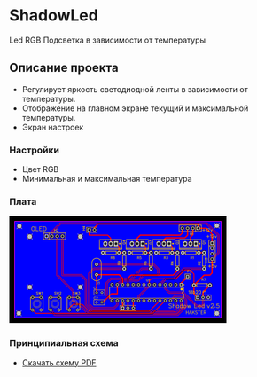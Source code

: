 # ShadowLed
Led RGB Подсветка в зависимости от температуры
## Описание проекта
* Регулирует яркость светодиодной ленты в зависимости от температуры.
* Отображение на главном экране текущий и максимальной температуры.
* Экран настроек
### Настройки
* Цвет RGB 
* Минимальная и максимальная температура
### Плата
![SCHEME](https://github.com/Hakster/ShadowLed/blob/master/schemes/schemes-1.png)
### Принципиальная схема
* [Скачать схему PDF](https://github.com/Hakster/ShadowLed/blob/master/Schematic_Shadow-v1.5_Sheet-1_20181017105115.pdf)
